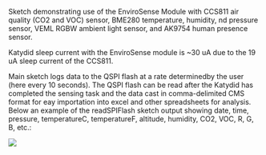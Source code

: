 Sketch demonstrating use of the EnviroSense Module with CCS811 air quality (CO2 and VOC) sensor, BME280 temperature, humidity, nd pressure sensor, VEML RGBW ambient light sensor, and AK9754 human presence sensor.

Katydid sleep current with the EnviroSense module is ~30 uA due to the 19 uA sleep current of the CCS811.

Main sketch logs data to the QSPI flash at a rate determinedby the user (here every 10 seconds). The QSPI flash can be read after the Katydid has completed the sensing task and the data cast in comma-delimited CMS format for eay importation into excel and other spreadsheets for analysis. Below an example of the readSPIFlash sketch output showing date, time, pressure, temperatureC, temperatureF, altitude, humidity, CO2, VOC, R, G, B, etc.:

![](https://user-images.githubusercontent.com/6698410/105618859-e438a480-5da0-11eb-8b03-ec7c724489ba.jpg)
